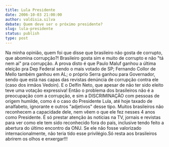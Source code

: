 ```yaml
---
title: Lula Presidente
date: 2006-10-03 21:00:00
author: valdisia.silva
debate: Quem deve ser o próximo presidente?
slug: lula-presidente
status: publish 
type: post
---
```


Na minha opinião, quem foi que disse que brasileiro não gosta de corrupto, que abomina corrupção?! Brasileiro gosta sim e muito de corrupto e não "tá nem aí" pra corrupção. A prova disto é que Paulo Maluf ganhou a última eleição pra Dep Federal sendo o mais votado de SP; Fernando Collor de Mello também ganhou em AL; o próprio Serra ganhou para Governador, sendo que está nas capas das revistas denúncia de corrupção contra ele (caso dos irmãos Vedoin). E o Delfin Neto, que apesar de não ter sido eleito teve uma votação expressiva! Então o problema dos brasileiros não é a preocupação com a corrupção, e sim a DISCRIMINAÇÃO com pessoas de origem humilde, como é o caso do Presidente Lula, até hoje taxado de analfabeto, ignorante e outros "adjetivos" desse tipo. Muitos brasileiros não reconhecem a capacidade dele, nem vêem o que ele fez nesses 4 anos como Presidente. É só prestar atenção às notícias na TV, jornais e revistas para ver como ele tem sido reconhecido fora do país, inclusive tendo feito a abertura do último encontro da ONU. Se ele não fosse valorizado internacionalmente, não teria tido esse privilégio.Só resta aos brasileiros abrirem os olhos e enxergar!!!


 


 



